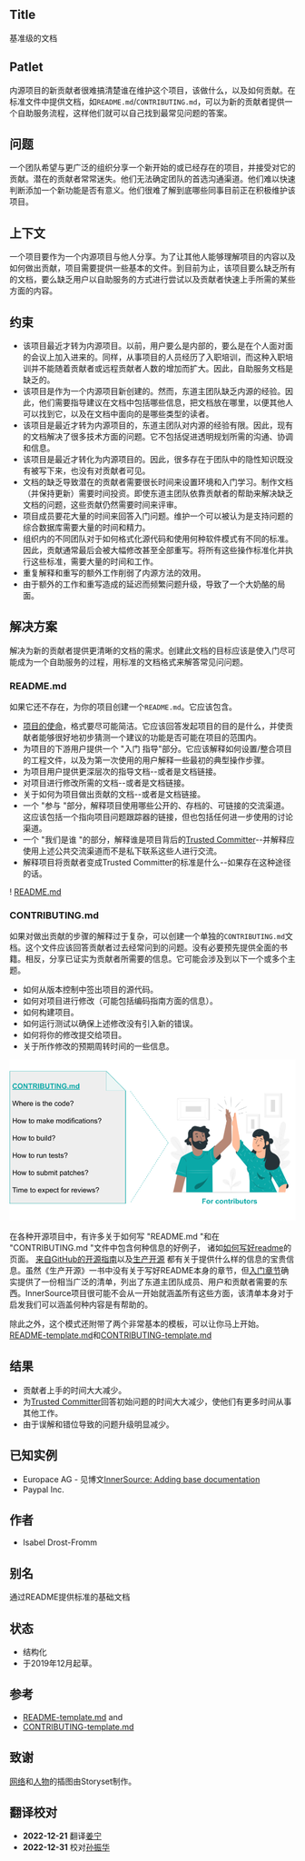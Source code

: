 ## Title

基准级的文档

## Patlet

内源项目的新贡献者很难搞清楚谁在维护这个项目，该做什么，以及如何贡献。在标准文件中提供文档，如`README.md`/`CONTRIBUTING.md`，可以为新的贡献者提供一个自助服务流程，这样他们就可以自己找到最常见问题的答案。

## 问题

一个团队希望与更广泛的组织分享一个新开始的或已经存在的项目，并接受对它的贡献。潜在的贡献者常常迷失。他们无法确定团队的首选沟通渠道。他们难以快速判断添加一个新功能是否有意义。他们很难了解到底哪些同事目前正在积极维护该项目。

## 上下文

一个项目要作为一个内源项目与他人分享。为了让其他人能够理解项目的内容以及如何做出贡献，项目需要提供一些基本的文件。到目前为止，该项目要么缺乏所有的文档，要么缺乏用户以自助服务的方式进行尝试以及贡献者快速上手所需的某些方面的内容。

## 约束

- 该项目最近才转为内源项目。以前，用户要么是内部的，要么是在个人面对面的会议上加入进来的。同样，从事项目的人员经历了入职培训，而这种入职培训并不能随着贡献者或远程贡献者人数的增加而扩大。因此，自助服务文档是缺乏的。
- 该项目是作为一个内源项目新创建的。然而，东道主团队缺乏内源的经验。因此，他们需要指导建议在文档中包括哪些信息，把文档放在哪里，以便其他人可以找到它，以及在文档中面向的是哪些类型的读者。
- 该项目是最近才转为内源项目的，东道主团队对内源的经验有限。因此，现有的文档解决了很多技术方面的问题。它不包括促进透明规划所需的沟通、协调和信息。
- 该项目是最近才转化为内源项目的。因此，很多存在于团队中的隐性知识既没有被写下来，也没有对贡献者可见。
- 文档的缺乏导致潜在的贡献者需要很长时间来设置环境和入门学习。制作文档（并保持更新）需要时间投资。即使东道主团队依靠贡献者的帮助来解决缺乏文档的问题，这些贡献仍然需要时间来评审。
- 项目成员要花大量的时间来回答入门问题。维护一个可以被认为是支持问题的综合数据库需要大量的时间和精力。
- 组织内的不同团队对于如何格式化源代码和使用何种软件模式有不同的标准。因此，贡献通常最后会被大幅修改甚至全部重写。将所有这些操作标准化并执行这些标准，需要大量的时间和工作。
- 重复解释和重写的额外工作削弱了内源方法的效用。
- 由于额外的工作和重写造成的延迟而频繁问题升级，导致了一个大奶酪的局面。

## 解决方案

解决为新的贡献者提供更清晰的文档的需求。创建此文档的目标应该是使入门尽可能成为一个自助服务的过程，用标准的文档格式来解答常见问问题。

### README.md

如果它还不存在，为你的项目创建一个`README.md`。它应该包含。

* [项目的使命](https://producingoss.com/en/producingoss.html#mission-statement)，格式要尽可能简洁。它应该回答发起项目的目的是什么，并使贡献者能够很好地初步猜测一个建议的功能是否可能在项目的范围内。
* 为项目的下游用户提供一个 "入门 指导"部分。它应该解释如何设置/整合项目的工程文件，以及为第一次使用的用户解释一些最初的典型操作步骤。
* 为项目用户提供更深层次的指导文档--或者是文档链接。
* 对项目进行修改所需的文档--或者是文档链接。
* 关于如何为项目做出贡献的文档--或者是文档链接。
* 一个 "参与 "部分，解释项目使用哪些公开的、存档的、可链接的交流渠道。这应该包括一个指向项目问题跟踪器的链接，但也包括任何进一步使用的讨论渠道。
* 一个 "我们是谁 "的部分，解释谁是项目背后的[Trusted Committer](./trusted-committer.md)--并解释应使用上述公共交流渠道而不是私下联系这些人进行交流。
* 解释项目将贡献者变成Trusted Committer的标准是什么--如果存在这种途径的话。

! [README.md](../../../assets/img/standard-base-documentation/README-for-users.png)

### CONTRIBUTING.md

如果对做出贡献的步骤的解释过于复杂，可以创建一个单独的`CONTRIBUTING.md`文档。这个文件应该回答贡献者过去经常问到的问题。没有必要预先提供全面的书籍。相反，分享已证实为贡献者所需要的信息。它可能会涉及到以下一个或多个主题。

* 如何从版本控制中签出项目的源代码。
* 如何对项目进行修改（可能包括编码指南方面的信息）。
* 如何构建项目。
* 如何运行测试以确保上述修改没有引入新的错误。
* 如何将你的修改提交给项目。
* 关于所作修改的预期周转时间的一些信息。

![CONTRIBUTING.md](../../../assets/img/standard-base-documentation/CONTRIBUTING-for-contributors.png)

在各种开源项目中，有许多关于如何写 "README.md "和在 "CONTRIBUTING.md "文件中包含何种信息的好例子，
诸如[如何写好readme](https://m.dotdev.co/how-to-write-a-readme-that-rocks-bc29f279611a)的页面。
[来自GitHub的开源指南](https://opensource.guide/)以及[生产开源](https://producingoss.com/en/producingoss.html)
都有关于提供什么样的信息的宝贵信息。虽然《生产开源》一书中没有关于写好README本身的章节，但[入门章节](https://producingoss.com/en/producingoss.html#starting-from-what-you-have)确实提供了一份相当广泛的清单，列出了东道主团队成员、用户和贡献者需要的东西。InnerSource项目很可能不会从一开始就涵盖所有这些方面，该清单本身对于启发我们可以涵盖何种内容是有帮助的。

除此之外，这个模式还附带了两个非常基本的模板，可以让你马上开始。[README-template.md](../templates/README-template.md)和[CONTRIBUTING-template.md](../templates/CONTRIBUTING-template.md)

## 结果

* 贡献者上手的时间大大减少。
* 为[Trusted Committer](./trusted-committer.md)回答初始问题的时间大大减少，使他们有更多时间从事其他工作。
* 由于误解和错位导致的问题升级明显减少。

## 已知实例

* Europace AG - 见博文[InnerSource: Adding base documentation](https://tech.europace.de/post/innersource-base-documentation/)
* Paypal Inc.

## 作者

* Isabel Drost-Fromm

## 别名

通过README提供标准的基础文档

## 状态

* 结构化
* 于2019年12月起草。

## 参考

* [README-template.md](../templates/README-template.md) and
* [CONTRIBUTING-template.md](../templates/CONTRIBUTING-template.md)

## 致谢

[网络](https://storyset.com/web)和[人物](https://storyset.com/people)的插图由Storyset制作。

## 翻译校对

* **2022-12-21** 翻译[姜宁](https://github.com/willemjiang)
* **2022-12-31** 校对[孙振华](https://github.com/sunzhh02)
